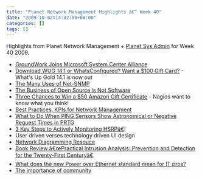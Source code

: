 ```yaml
---
title: "Planet Network Management Highlights â€“ Week 40"
date: "2009-10-02T14:32:00+00:00"
categories: []
tags: []
---
```


Highlights from Planet Network Management + <a href="http://planetsysadmin.com/">Planet Sys Admin</a> for Week 40 2009.
<ul>
	<li><a href="http://www.groundworkopensource.com/blog/?p=146">GroundWork Joins Microsoft System Center Alliance</a></li>
	<li><a href="http://www.dailynetworkmonitor.com/2009/10/01/download-wug-14-1-or-whatsconfigured-want-a-100-gift-card/">Download WUG 14.1 or WhatsConfigured? Want a $100 Gift Card?</a> - What's Up Gold 14.1 is now out</li>
	<li><a href="http://www.adventuresinoss.com/?p=1147">The Many Uses of Net-SNMP</a></li>
	<li><a href="http://www.adventuresinoss.com/?p=1141">The Business of Open Source is Not Software</a></li>
	<li><a href="http://www.nagios.org/news/77-news-announcements/232-three-chances-to-win-a-50-amazon-gift-certificatea">Three Chances to Win a $50 Amazon Gift Certificate</a> - Nagios want to know what you think!</li>
	<li><a href="http://www.monolith-software.com/blog/?p=476">Best Practices, KPIs for Network Management</a></li>
	<li><a href="http://www.paessler.com/blog/2009/09/30/prtg-7/what-to-do-when-ping-sensors-show-astronomical-or-negative-request-times-in-prtg/">What to Do When PING Sensors Show Astronomical or Negative Request Times in PRTG</a></li>
	<li><a href="http://thenetworkzone.blogspot.com/2009/09/3-key-steps-to-actively-monitoring-hsrp.html">3 Key Steps to Actively Monitoring HSRPâ€¦</a></li>
	<li>User driven verses technology driven UI design</li>
	<li><a href="http://www.standalone-sysadmin.com/blog/2009/10/net-diagram-resource/">Network Diagramming Resouce</a></li>
	<li><a href="http://chuvakin.blogspot.com/2009/09/book-review-practical-intrusion.html">Book Review â€œPractical Intrusion Analysis: Prevention and Detection for the Twenty-First Centuryâ€</a></li>
	<li><a href="http://blogs.techrepublic.com.com/networking/?p=2026">What does the new Power over Ethernet standard mean for IT pros?</a></li>
	<li><a href="http://www.standalone-sysadmin.com/blog/2009/09/the-importance-of-community/">The importance of community</a></li>
</ul>

